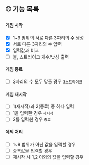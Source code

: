 ## ⚾️ 기능 목록

#### 게임 시작

- [x] 1~9 범위의 서로 다른 3자리의 수 생성
- [x] 서로 다른 3자리의 수 입력
- [x] 입력값과 비교
- [ ] 볼, 스트라이크 개수/낫싱 출력

#### 게임 종료

- [ ] 3자리의 수 모두 맞출 경우 `3스트라이크`

#### 게임 재시작

- [ ] 1(재시작)과 2(종료) 중 하나 입력
- [ ] 1을 입력한 경우 `재시작`
- [ ] 2를 입력한 경우 `종료`

#### 예외 처리

- [ ] 1~9 범위가 아닌 값을 입력할 경우
- [ ] 중복값을 입력할 경우
- [ ] 재시작 시 1,2 이외의 값을 입력할 경우